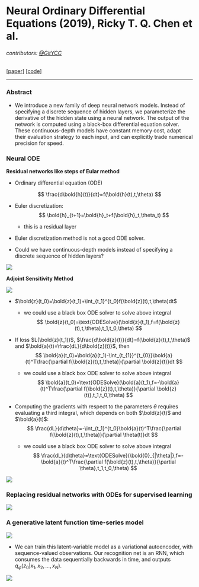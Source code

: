 # Neural Ordinary Differential Equations (2019), Ricky T. Q. Chen et al.

###### contributors: [@GitYCC](https://github.com/GitYCC)

\[[paper](https://arxiv.org/pdf/1806.07366.pdf)\] \[[code](https://github.com/rtqichen/torchdiffeq)\]

---

### Abstract

- We introduce a new family of deep neural network models. Instead of specifying a discrete sequence of hidden layers, we parameterize the derivative of the hidden state using a neural network. The output of the network is computed using a black-box differential equation solver. These continuous-depth models have constant memory cost, adapt their evaluation strategy to each input, and can explicitly trade numerical precision for speed.



### Neural ODE

**Residual networks like steps of Eular method**

- Ordinary differential equation (ODE)

$$
\frac{d\bold{h}(t)}{dt}=f(\bold{h}(t),t,\theta)
$$

- Euler discretization:
  $$
  \bold{h}_{t+1}=\bold{h}_t+f(\bold{h}_t,\theta_t)
  $$

  - this is a residual layer

- Euler discretization method is not a good ODE solver.

- Could we have continuous-depth models instead of specifying a discrete sequence of hidden layers?


![](assets/NeuralODE_01.png)



**Adjoint Sensitivity Method**

![](assets/NeuralODE_02.png)

- $\bold{z}(t_0)=\bold{z}(t_1)+\int_{t_1}^{t_0}f(\bold{z}(t),t,\theta)dt$

  - we could use a black box ODE solver to solve above integral
    $$
    \bold{z}(t_0)=\text{ODESolve}(\bold{z}(t_1),f=f(\bold{z}(t),t,\theta),t_1,t_0,\theta)
    $$

- If loss $L(\bold{z}(t_1))$, $\frac{d\bold{z}(t)}{dt}=f(\bold{z}(t),t,\theta)$ and $\bold{a}(t)=\frac{dL}{d\bold{z}(t)}$, then 
  $$
  \bold{a}(t_0)=\bold{a}(t_1)-\int_{t_{1}}^{t_{0}}\bold{a}(t)^T\frac{\partial f(\bold{z}(t),t,\theta)}{\partial \bold{z}(t)}dt
  $$

  - we could use a black box ODE solver to solve above integral
    $$
    \bold{a}(t_0)=\text{ODESolve}(\bold{a}(t_1),f=-\bold{a}(t)^T\frac{\partial f(\bold{z}(t),t,\theta)}{\partial \bold{z}(t)},t_1,t_0,\theta)
    $$

- Computing the gradients with respect to the parameters $θ$ requires evaluating a third integral, which depends on both $\bold{z}(t)$ and $\bold{a}(t)$:
  $$
  \frac{dL}{d\theta}=-\int_{t_1}^{t_0}\bold{a}(t)^T\frac{\partial f(\bold{z}(t),t,\theta)}{\partial \theta(t)}dt
  $$

  - we could use a black box ODE solver to solve above integral
    $$
    \frac{dL}{d\theta}=\text{ODESolve}(\bold{0}_{|\theta|},f=-\bold{a}(t)^T\frac{\partial f(\bold{z}(t),t,\theta)}{\partial \theta},t_1,t_0,\theta)
    $$

![](assets/NeuralODE_03.png)



### Replacing residual networks with ODEs for supervised learning

![](assets/NeuralODE_04.png)



### A generative latent function time-series model

![](assets/NeuralODE_05.png)

- We can train this latent-variable model as a variational autoencoder, with sequence-valued observations. Our recognition net is an RNN, which consumes the data sequentially backwards in time, and outputs $q_φ(z_0|x_1, x_2, . . . , x_N)$.



![](assets/NeuralODE_06.png)
